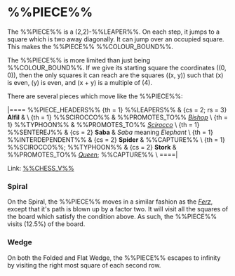 # %%PIECE%%

The %%PIECE%% is a (2,2)-%%LEAPER%%. On each step, it jumps to a square
which is two away diagonally. It can jump over an occupied square.
This makes the %%PIECE%% %%COLOUR_BOUND%%.

The %%PIECE%% is more limited than just being
%%COLOUR_BOUND%%. If we give its
starting square the coordinates \((0, 0)\), then the only squares
it can reach are the squares \((x, y)\) such that \(x\) is even,
\(y\) is even, and \(x + y\) is a multiple of \(4\).

There are several pieces which move like the %%PIECE%%:

|====
%%PIECE_HEADERS%%
  {th = 1}  %%LEAPERS%%
& {cs = 2; rs = 3}  **Alfil**
&           \\
  {th = 1}  %%SCIROCCO%%
&           %%PROMOTES_TO%% [*Bishop*](bishop.html) \\
  {th = 1}  %%TYPHOON%%
&           %%PROMOTES_TO%% [*Scirocco*](scirocco.html) \\
  {th = 1}  %%SENTEREJ%%
& {cs = 2}  **Saba**
&           *Saba* meaning *Elephant* \\
  {th = 1}  %%INTERDEPENDENT%%
& {cs = 2}  **Spider**
&           %%CAPTURE%% \\
  {th = 1}  %%SCIROCCO%%; %%TYPHOON%%
& {cs = 2}  **Stork** 
&           %%PROMOTES_TO%% [*Queen*](queen.html); %%CAPTURE%% \\
====|

Link: [%%CHESS_V%%](#chess-v:alfil)

### Spiral

On the Spiral, the %%PIECE%% moves in a similar fashion as the
[*Ferz*](ferz.html), except that it's path is blown up by a factor two.
It will visit all the squares of the board which satisfy the condition
above. As such, the %%PIECE%% visits \(12.5\%\) of the board.

### Wedge

On both the Folded and Flat Wedge, the %%PIECE%% escapes to infinity
by visiting the right most square of each second row.
